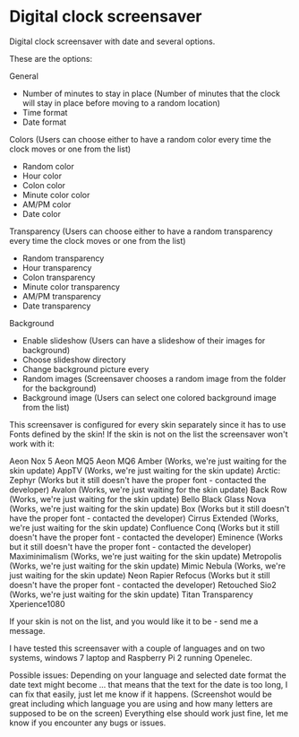 Digital clock screensaver
=================

Digital clock screensaver with date and several options.

These are the options:

General
- Number of minutes to stay in place (Number of minutes that the clock will stay in place before moving to a random location)
- Time format
- Date format

Colors (Users can choose either to have a random color every time the clock moves or one from the list)
- Random color
- Hour color
- Colon color
- Minute color color
- AM/PM color
- Date color

Transparency (Users can choose either to have a random transparency every time the clock moves or one from the list)
- Random transparency
- Hour transparency
- Colon transparency
- Minute color transparency
- AM/PM transparency
- Date transparency

Background
- Enable slideshow (Users can have a slideshow of their images for background)
- Choose slideshow directory
- Change background picture every
- Random images (Screensaver chooses a random image from the folder for the background)
- Background image (Users can select one colored background image from the list)

This screensaver is configured for every skin separately since it has to use Fonts defined by the skin!
If the skin is not on the list the screensaver won't work with it:

Aeon Nox 5
Aeon MQ5
Aeon MQ6
Amber (Works, we're just waiting for the skin update)
AppTV (Works, we're just waiting for the skin update)
Arctic: Zephyr (Works but it still doesn't have the proper font - contacted the developer)
Avalon (Works, we're just waiting for the skin update)
Back Row (Works, we're just waiting for the skin update)
Bello
Black Glass Nova (Works, we're just waiting for the skin update)
Box (Works but it still doesn't have the proper font - contacted the developer)
Cirrus Extended (Works, we're just waiting for the skin update)
Confluence
Conq (Works but it still doesn't have the proper font - contacted the developer)
Eminence (Works but it still doesn't have the proper font - contacted the developer)
Maximinimalism (Works, we're just waiting for the skin update)
Metropolis (Works, we're just waiting for the skin update)
Mimic
Nebula (Works, we're just waiting for the skin update)
Neon
Rapier
Refocus (Works but it still doesn't have the proper font - contacted the developer)
Retouched
Sio2 (Works, we're just waiting for the skin update)
Titan
Transparency
Xperience1080

If your skin is not on the list, and you would like it to be - send me a message.

I have tested this screensaver with a couple of languages and on two systems, windows 7 laptop and Raspberry Pi 2 running Openelec.

Possible issues:
Depending on your language and selected date format the date text might become ... that means that the text for the date is too long, I can fix that easily, just let me know if it happens. (Screenshot would be great including which language you are using and how many letters are supposed to be on the screen)
Everything else should work just fine, let me know if you encounter any bugs or issues.

